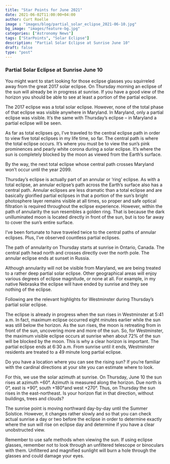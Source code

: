 ```yaml
---
title: "Star Points for June 2021"
date: 2021-06-02T11:00:00+04:00
author: Curt Roelle
image : "images/blog/partial_solar_eclipse_2021-06-10.jpg"
bg_image: "images/feature-bg.jpg"
categories: ["Astronomy News"]
tags: ["StarPoints", "Solar Eclipse"]
description: "Partial Solar Eclipse at Sunrise June 10"
draft: false
type: "post"
---
```


### Partial Solar Eclipse at Sunrise June 10

You might want to start looking for those eclipse glasses you squirreled away
from the great 2017 solar eclipse. On Thursday morning an eclipse of the sun
will already be in progress at sunrise. If you have a good view of the horizon
you should be able to see at least a portion of the partial eclipse.

The 2017 eclipse was a total solar eclipse.  However, none of the total phase
of that eclipse was visible anywhere in Maryland.  In Maryland, only a partial
eclipse was visible.  It’s the same with Thursday’s eclipse – in Maryland a
partial eclipse will be seen.

As far as total eclipses go, I’ve traveled to the central eclipse path in order
to view five total eclipses in my life time, so far.  The central path is where
the total eclipse occurs. It’s where you must be to view the sun’s pink
prominences and pearly white corona during a solar eclipse.  It’s where the sun
is completely blocked by the moon as viewed from the Earth’s surface.

By the way, the next total eclipse whose central path crosses Maryland won’t
occur until the year 2099.

Thursday’s eclipse is actually part of an annular or ‘ring’ eclipse.  As with a
total eclipse, an annular eclipse’s path across the Earth’s surface also has a
central path. Annular eclipses are less dramatic than a total eclipse and are
basically glorified partial eclipses in that a portion of the sun’s bright
photosphere layer remains visible at all times, so proper and safe optical
filtration is required throughout the eclipse experience. However, within the
path of annularity the sun resembles a golden ring. That is because the dark
unilluminated moon is located directly in front of the sun, but is too far away
to cover the sun’s entire surface.

I’ve been fortunate to have traveled twice to the central paths of annular
eclipses. Plus, I’ve observed countless partial eclipses.

The path of annularity on Thursday starts at sunrise in Ontario, Canada.  The
central path head north and crosses directly over the north pole.  The annular
eclipse ends at sunset in Russia.

Although annularity will not be visible from Maryland, we are being treated to
a rather deep partial solar eclipse.  Other geographical areas will enjoy
various degrees of eclipse magnitude, or none at all.  For example, in my
native Nebraska the eclipse will have ended by sunrise and they see nothing of
the eclipse.

Following are the relevant highlights for Westminster during Thursday’s partial
solar eclipse. 

The eclipse is already in progress when the sun rises in Westminster at 5:41
a.m.  In fact, maximum eclipse occurred eight minutes earlier while the sun was
still below the horizon. As the sun rises, the moon is retreating from in front
of the sun, uncovering more and more of the sun.  So, for Westminster, the
maximum visible eclipse occurs at sunrise when about 72% of the sun will be
blocked by the moon. This is why a clear horizon is important.  The partial
eclipse ends at 6:30 a.m. From sunrise until it ends, Westminster residents are
treated to a 49 minute long partial eclipse.

Do you have a location where you can see the rising sun?  If you’re familiar
with the cardinal directions at your site you can estimate where to look.

For this, we use the solar azimuth at sunrise.  On Thursday, June 10 the sun
rises at azimuth +60°.  Azimuth is measured along the horizon. Due north is 0°,
east is +90°, south +180°and west +270°.  Thus, on Thursday the sun rises in
the east-northeast. Is your horizon flat in that direction, without buildings,
trees and clouds?

The sunrise point is moving northward day-by-day until the Summer Solstice.
However, it changes rather slowly and so that you can check actual sunrise a
day or two before the eclipse in order to determine exactly where the sun will
rise on eclipse day and determine if you have a clear unobstructed view.

Remember to use safe methods when viewing the sun.  If using eclipse glasses,
remember not to look through an unfiltered telescope or binoculars with them.
Unfiltered and magnified sunlight will burn a hole through the glasses and
could damage your eyes.

